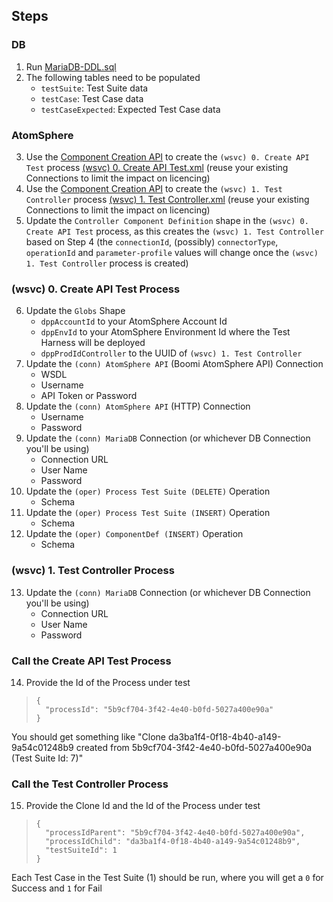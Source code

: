 ## Steps
### DB
1. Run [MariaDB-DDL.sql](https://github.com/p-hatz/Boomi-Test-Harness/blob/main/MariaDB-DDL.sql)
2. The following tables need to be populated
    - `testSuite`: Test Suite data
    - `testCase`: Test Case data
    - `testCaseExpected`: Expected Test Case data
### AtomSphere
3. Use the [Component Creation API](https://developer.boomi.com/api/platformapi#tag/Component) to create the `(wsvc) 0. Create API Test` process [(wsvc) 0. Create API Test.xml](https://github.com/p-hatz/Boomi-Test-Harness/blob/main/(wsvc)%200.%20Create%20API%20Test.xml) (reuse your existing Connections to limit the impact on licencing)
4. Use the [Component Creation API](https://developer.boomi.com/api/platformapi#tag/Component) to create the `(wsvc) 1. Test Controller` process [(wsvc) 1. Test Controller.xml](https://github.com/p-hatz/Boomi-Test-Harness/blob/main/(wsvc)%201.%20Test%20Controller.xml) (reuse your existing Connections to limit the impact on licencing)
5. Update the `Controller Component Definition` shape in the `(wsvc) 0. Create API Test` process, as this creates the `(wsvc) 1. Test Controller` based on Step 4 (the `connectionId`, (possibly) `connectorType`, `operationId` and `parameter-profile` values will change once the `(wsvc) 1. Test Controller` process is created)
### (wsvc) 0. Create API Test Process
6. Update the `Globs` Shape
    - `dppAccountId` to your AtomSphere Account Id
    - `dppEnvId` to your AtomSphere Environment Id where the Test Harness will be deployed
    - `dppProdIdController` to the UUID of `(wsvc) 1. Test Controller`
7. Update the `(conn) AtomSphere API` (Boomi AtomSphere API) Connection
    - WSDL
    - Username
    - API Token or Password
8. Update the `(conn) AtomSphere API` (HTTP) Connection
    - Username
    - Password
9. Update the `(conn) MariaDB` Connection (or whichever DB Connection you'll be using)
    - Connection URL
    - User Name
    - Password
10. Update the `(oper) Process Test Suite (DELETE)` Operation
    - Schema
11. Update the `(oper) Process Test Suite (INSERT)` Operation
    - Schema
12. Update the `(oper) ComponentDef (INSERT)` Operation
    - Schema
### (wsvc) 1. Test Controller Process
13. Update the `(conn) MariaDB` Connection (or whichever DB Connection you'll be using)
    - Connection URL
    - User Name
    - Password
### Call the Create API Test Process
14. Provide the Id of the Process under test
>     {
>       "processId": "5b9cf704-3f42-4e40-b0fd-5027a400e90a"
>     }

You should get something like "Clone da3ba1f4-0f18-4b40-a149-9a54c01248b9 created from 5b9cf704-3f42-4e40-b0fd-5027a400e90a (Test Suite Id: 7)"
### Call the Test Controller Process
15. Provide the Clone Id and the Id of the Process under test
>     {
>       "processIdParent": "5b9cf704-3f42-4e40-b0fd-5027a400e90a",
>       "processIdChild": "da3ba1f4-0f18-4b40-a149-9a54c01248b9",
>       "testSuiteId": 1
>     }
> 

Each Test Case in the Test Suite (1) should be run, where you will get a `0` for Success and `1` for Fail
